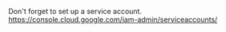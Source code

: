 
Don't forget to set up a service account.
https://console.cloud.google.com/iam-admin/serviceaccounts/